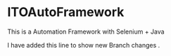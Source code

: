 # ITOAutoFramework
This is a Automation Framework with Selenium + Java

I have added this line to show new Branch changes .
